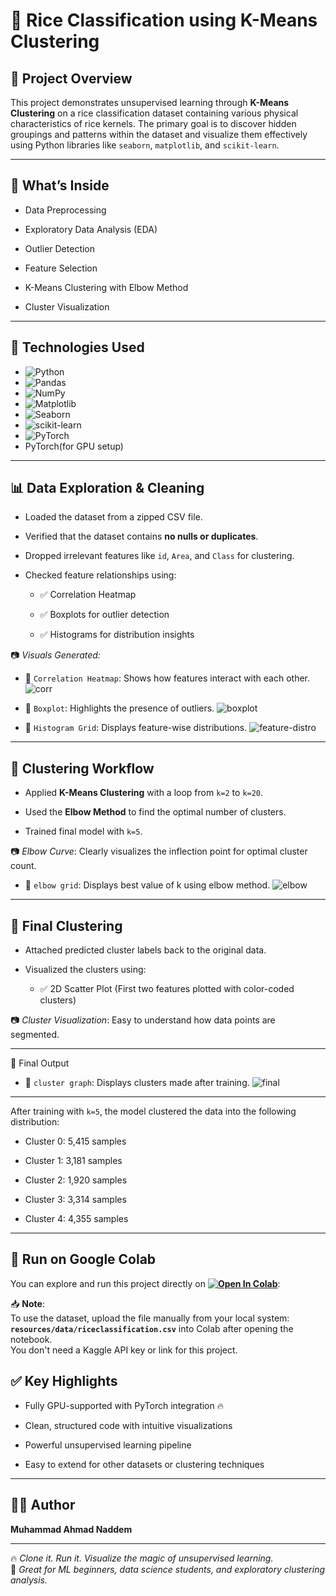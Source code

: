 🌾 Rice Classification using K-Means Clustering
===============================================

📌 Project Overview
-------------------

This project demonstrates unsupervised learning through **K-Means Clustering** on a rice classification dataset containing various physical characteristics of rice kernels. The primary goal is to discover hidden groupings and patterns within the dataset and visualize them effectively using Python libraries like `seaborn`, `matplotlib`, and `scikit-learn`.

* * *

📂 What’s Inside
----------------

*   Data Preprocessing
    
*   Exploratory Data Analysis (EDA)
    
*   Outlier Detection
    
*   Feature Selection
    
*   K-Means Clustering with Elbow Method
    
*   Cluster Visualization
    

* * *

🚀 Technologies Used
--------------------

*   ![Python](https://img.shields.io/badge/Python-3.x-3776AB?logo=python&logoColor=white)    
*   ![Pandas](https://img.shields.io/badge/Pandas-2.1.4-150458?logo=pandas&logoColor=white)  
*   ![NumPy](https://img.shields.io/badge/NumPy-1.26.4-013243?logo=numpy&logoColor=white)              
*   ![Matplotlib](https://img.shields.io/badge/Matplotlib-3.8.4-11557C?logo=matplotlib&logoColor=white)  
*   ![Seaborn](https://img.shields.io/badge/Seaborn-0.13.2-42A5F5?logo=seaborn&logoColor=white)  
*   ![scikit-learn](https://img.shields.io/badge/scikit--learn-1.4-F7931E?logo=scikit-learn&logoColor=white) 
*   ![PyTorch](https://img.shields.io/badge/PyTorch-2.1.0-EE4C2C?logo=pytorch&logoColor=white)
*   PyTorch(for GPU setup)
    

* * *

📊 Data Exploration & Cleaning
------------------------------

*   Loaded the dataset from a zipped CSV file.
    
*   Verified that the dataset contains **no nulls or duplicates**.
    
*   Dropped irrelevant features like `id`, `Area`, and `Class` for clustering.
    
*   Checked feature relationships using:
    
    *   ✅ Correlation Heatmap
        
    *   ✅ Boxplots for outlier detection
        
    *   ✅ Histograms for distribution insights
        

📷 _Visuals Generated:_

*   📌 `Correlation Heatmap`: Shows how features interact with each other.
![corr](https://github.com/user-attachments/assets/94fae399-7e3b-495c-b85a-f3377425e6b4)
    
*   📌 `Boxplot`: Highlights the presence of outliers.
![boxplot](https://github.com/user-attachments/assets/eaf5733e-859c-424b-9e79-07af710f5c50)
    
*   📌 `Histogram Grid`: Displays feature-wise distributions.
![feature-distro](https://github.com/user-attachments/assets/1c97fc1e-47d7-4b52-99e3-53255080c7fd)
    

* * *

🤖 Clustering Workflow
----------------------

*   Applied **K-Means Clustering** with a loop from `k=2` to `k=20`.
    
*   Used the **Elbow Method** to find the optimal number of clusters.
    
*   Trained final model with `k=5`.
    

📷 _Elbow Curve_: Clearly visualizes the inflection point for optimal cluster count.
*   📌 `elbow grid`: Displays best value of k using elbow method.
![elbow](https://github.com/user-attachments/assets/b3328eb4-f60c-4c27-8b92-53a830eeebad)
* * *

🧠 Final Clustering
-------------------

*   Attached predicted cluster labels back to the original data.
    
*   Visualized the clusters using:
    
    *   ✅ 2D Scatter Plot (First two features plotted with color-coded clusters)
        

📷 _Cluster Visualization_: Easy to understand how data points are segmented.
* * *

📌 Final Output
*   📌 `cluster graph`: Displays clusters made after training.
![final](https://github.com/user-attachments/assets/064df2ba-97eb-438e-b298-0b46b75767f2)
---------------

After training with `k=5`, the model clustered the data into the following distribution:

*   Cluster 0: 5,415 samples
    
*   Cluster 1: 3,181 samples
    
*   Cluster 2: 1,920 samples
    
*   Cluster 3: 3,314 samples
    
*   Cluster 4: 4,355 samples
    

* * *

🚀 **Run on Google Colab**
--------------------------

You can explore and run this project directly on **[![Open In Colab](https://colab.research.google.com/assets/colab-badge.svg)](https://colab.research.google.com/drive/189EVx1JNIHh5Vx36zu9u-WnNX2KoCnVh#scrollTo=NI7u25pcg7jS)**:  

📥 **Note**:  
To use the dataset, upload the file manually from your local system:  
**`resources/data/riceclassification.csv`** into Colab after opening the notebook.  
You don't need a Kaggle API key or link for this project.


✅ Key Highlights
----------------

*   Fully GPU-supported with PyTorch integration 🔥
    
*   Clean, structured code with intuitive visualizations
    
*   Powerful unsupervised learning pipeline
    
*   Easy to extend for other datasets or clustering techniques
    

* * *

👨‍💻 Author
------------

**Muhammad Ahmad Naddem**  
* * *

🔥 _Clone it. Run it. Visualize the magic of unsupervised learning._  
🧠 _Great for ML beginners, data science students, and exploratory clustering analysis._